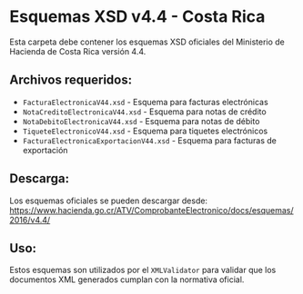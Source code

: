 # Esquemas XSD v4.4 - Costa Rica

Esta carpeta debe contener los esquemas XSD oficiales del Ministerio de Hacienda de Costa Rica versión 4.4.

## Archivos requeridos:

- `FacturaElectronicaV44.xsd` - Esquema para facturas electrónicas
- `NotaCreditoElectronicaV44.xsd` - Esquema para notas de crédito
- `NotaDebitoElectronicaV44.xsd` - Esquema para notas de débito  
- `TiqueteElectronicoV44.xsd` - Esquema para tiquetes electrónicos
- `FacturaElectronicaExportacionV44.xsd` - Esquema para facturas de exportación

## Descarga:

Los esquemas oficiales se pueden descargar desde:
https://www.hacienda.go.cr/ATV/ComprobanteElectronico/docs/esquemas/2016/v4.4/

## Uso:

Estos esquemas son utilizados por el `XMLValidator` para validar que los documentos XML generados cumplan con la normativa oficial.